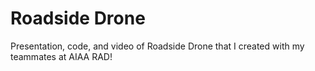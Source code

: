 # Roadside Drone 
Presentation, code, and video of Roadside Drone that I created with my teammates at AIAA RAD!
